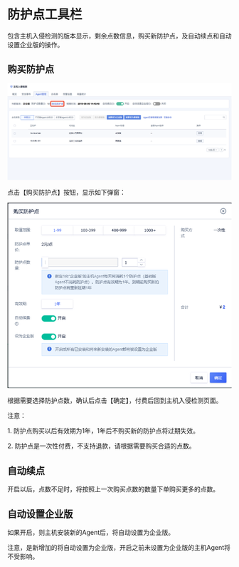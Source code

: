 

# 防护点工具栏

包含主机入侵检测的版本显示，剩余点数信息，购买新防护点，及自动续点和自动设置企业版的操作。

## 购买防护点

![](/images/operation/购买防护点.png)

点击【购买防护点】按钮，显示如下弹窗：

![](/images/operation/防护点数.png)

根据需要选择防护点数，确认后点击【确定】，付费后回到主机入侵检测页面。

<wrap em>注意：</wrap>

1\. 防护点购买以后<wrap em>有效期为1年</wrap>，1年后不购买新的防护点将过期失效。

2\. 防护点是一次性付费，<wrap em>不支持退款</wrap>，请根据需要购买合适的点数。

## 自动续点

开启以后，点数不足时，将按照上一次购买点数的数量下单购买更多的点数。

## 自动设置企业版

如果开启，则主机安装新的Agent后，将自动设置为企业版。

<wrap em>注意</wrap>，是新增加的将自动设置为企业版，开启之前未设置为企业版的主机Agent将不受影响。
